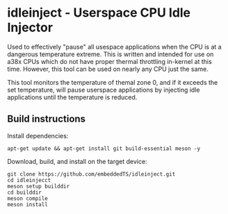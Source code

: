 # idleinject - Userspace CPU Idle Injector
Used to effectively "pause" all usespace applications when the CPU is at a dangerous temperature extreme. This is written and intended for use on a38x CPUs which do not have proper thermal throttling in-kernel at this time. However, this tool can be used on nearly any CPU just the same.

This tool monitors the temperature of themal zone 0, and if it exceeds the set temperature, will pause userspace applications by injecting idle applications until the temperature is reduced.

## Build instructions
Install dependencies:

    apt-get update && apt-get install git build-essential meson -y

Download, build, and install on the target device:

    git clone https://github.com/embeddedTS/idleinject.git
    cd idleinjecct
    meson setup builddir
    cd builddir
    meson compile
    meson install
